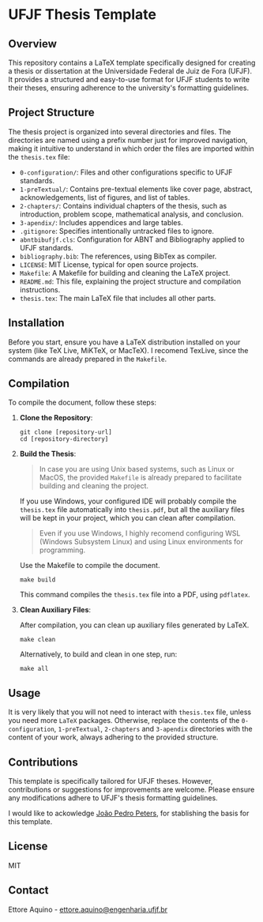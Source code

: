 # UFJF Thesis Template

## Overview

This repository contains a LaTeX template specifically designed for creating a thesis or dissertation at the Universidade Federal de Juiz de Fora (UFJF). It provides a structured and easy-to-use format for UFJF students to write their theses, ensuring adherence to the university's formatting guidelines.

## Project Structure

The thesis project is organized into several directories and files. The directories are named using a prefix number just for improved navigation, making it intuitive to understand in which order the files are imported within the `thesis.tex` file:

- `0-configuration/`: Files and other configurations specific to UFJF standards.
- `1-preTextual/`: Contains pre-textual elements like cover page, abstract, acknowledgements, list of figures, and list of tables.
- `2-chapters/`: Contains individual chapters of the thesis, such as introduction, problem scope, mathematical analysis, and conclusion.
- `3-apendix/`: Includes appendices and large tables.
- `.gitignore`: Specifies intentionally untracked files to ignore.
- `abntbibufjf.cls`: Configuration for ABNT and Bibliography applied to UFJF standards.
- `bibliography.bib`: The references, using BibTex as compiler.
- `LICENSE`: MIT License, typical for open source projects.
- `Makefile`: A Makefile for building and cleaning the LaTeX project.
- `README.md`: This file, explaining the project structure and compilation instructions.
- `thesis.tex`: The main LaTeX file that includes all other parts.

## Installation

Before you start, ensure you have a LaTeX distribution installed on your system (like TeX Live, MiKTeX, or MacTeX). I recomend TexLive, since the commands are already prepared in the `Makefile`.

## Compilation

To compile the document, follow these steps:

1. **Clone the Repository**:

   ```
   git clone [repository-url]
   cd [repository-directory]
   ```

2. **Build the Thesis**:

   > In case you are using Unix based systems, such as Linux or MacOS, the provided `Makefile` is already prepared to facilitate building and cleaning the project.

   If you use Windows, your configured IDE will probably compile the `thesis.tex` file automatically into `thesis.pdf`, but all the auxiliary files will be kept in your project, which you can clean after compilation.

   > Even if you use Windows, I highly recomend configuring WSL (Windows Subsystem Linux) and using Linux environments for programming.

   Use the Makefile to compile the document.

   ```Shell
   make build
   ```

   This command compiles the `thesis.tex` file into a PDF, using `pdflatex`.

3. **Clean Auxiliary Files**:

   After compilation, you can clean up auxiliary files generated by LaTeX.

   ```
   make clean
   ```

   Alternatively, to build and clean in one step, run:

   ```
   make all
   ```

## Usage

It is very likely that you will not need to interact with `thesis.tex` file, unless you need more `LaTeX` packages. Otherwise, replace the contents of the `0-configuration`, `1-preTextual`, `2-chapters` and `3-apendix` directories with the content of your work, always adhering to the provided structure.

## Contributions

This template is specifically tailored for UFJF theses. However, contributions or suggestions for improvements are welcome. Please ensure any modifications adhere to UFJF's thesis formatting guidelines.

I would like to ackowledge [João Pedro Peters](https://github.com/joaoppeters), for stablishing the basis for this template.

## License

MIT

## Contact

Ettore Aquino - [ettore.aquino@engenharia.ufjf.br](ettore.aquino@engenharia.ufjf.br)
